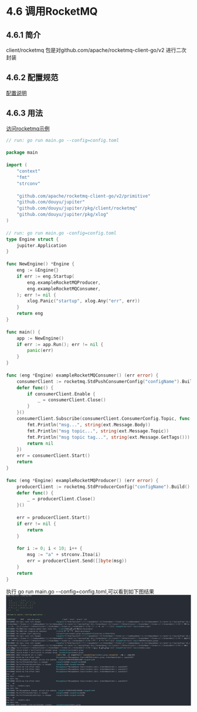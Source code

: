 # 4.6 调用RocketMQ

## 4.6.1 简介
client/rocketmq 包是对github.com/apache/rocketmq-client-go/v2 进行二次封装

## 4.6.2 配置规范
[配置说明](http://jupiter.douyu.com/jupiter/6.10rocketmq.html)


## 4.6.3 用法
[访问rocketmq示例](https://github.com/douyu/jupiter-examples/tree/main/client/rocketmq)

```go
// run: go run main.go --config=config.toml

package main

import (
	"context"
	"fmt"
	"strconv"

	"github.com/apache/rocketmq-client-go/v2/primitive"
	"github.com/douyu/jupiter"
	"github.com/douyu/jupiter/pkg/client/rocketmq"
	"github.com/douyu/jupiter/pkg/xlog"
)

// run: go run main.go -config=config.toml
type Engine struct {
	jupiter.Application
}

func NewEngine() *Engine {
	eng := &Engine{}
	if err := eng.Startup(
		eng.exampleRocketMQProducer,
		eng.exampleRocketMQConsumer,
	); err != nil {
		xlog.Panic("startup", xlog.Any("err", err))
	}
	return eng
}

func main() {
	app := NewEngine()
	if err := app.Run(); err != nil {
		panic(err)
	}
}

func (eng *Engine) exampleRocketMQConsumer() (err error) {
	consumerClient := rocketmq.StdPushConsumerConfig("configName").Build()
	defer func() {
		if consumerClient.Enable {
			_ = consumerClient.Close()
		}
	}()
	consumerClient.Subscribe(consumerClient.ConsumerConfig.Topic, func(ctx context.Context, ext *primitive.MessageExt) error {
		fmt.Println("msg...", string(ext.Message.Body))
		fmt.Println("msg topic...", string(ext.Message.Topic))
		fmt.Println("msg topic tag...", string(ext.Message.GetTags()))
		return nil
	})
	err = consumerClient.Start()
	return
}

func (eng *Engine) exampleRocketMQProducer() (err error) {
	producerClient := rocketmq.StdProducerConfig("configName").Build()
	defer func() {
		_ = producerClient.Close()
	}()

	err = producerClient.Start()
	if err != nil {
		return
	}

	for i := 0; i < 10; i++ {
		msg := "a" + strconv.Itoa(i)
		err = producerClient.Send([]byte(msg))
	}
	return
}

```
执行 go run main.go --config=config.toml,可以看到如下图结果
![image](../static/jupiter/6.10rocketmq.png)


